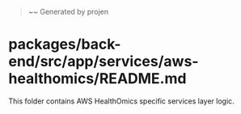 > ~~ Generated by projen
# packages/back-end/src/app/services/aws-healthomics/README.md
This folder contains AWS HealthOmics specific services layer logic.